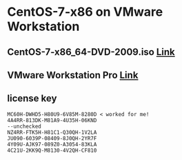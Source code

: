 # CentOS-7-x86 on VMware Workstation  

## CentOS-7-x86_64-DVD-2009.iso [Link](https://centos.spd.co.il/7.9.2009/isos/x86_64/)

## VMware Workstation Pro [Link](https://docs.vmware.com/en/VMware-Workstation-Pro/index.html)

## license key

    MC60H-DWHD5-H80U9-6V85M-8280D < worked for me!
    4A4RR-813DK-M81A9-4U35H-06KND
    --unchecked
    NZ4RR-FTK5H-H81C1-Q30QH-1V2LA
    JU090-6039P-08409-8J0QH-2YR7F
    4Y09U-AJK97-089Z0-A3054-83KLA
    4C21U-2KK9Q-M8130-4V2QH-CF810
